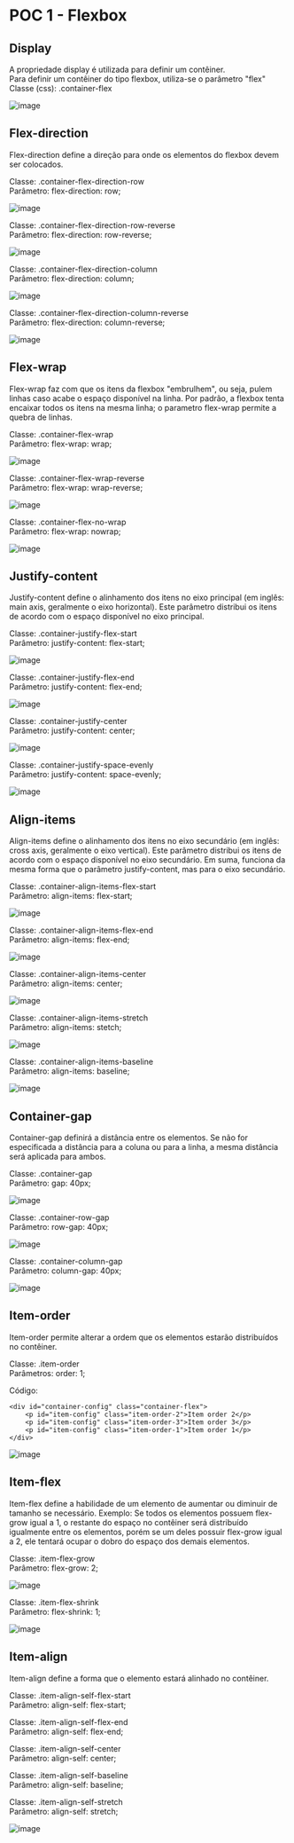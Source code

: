 # POC 1 - Flexbox

## Display
A propriedade display é utilizada para definir um contêiner.\
Para definir um contêiner do tipo flexbox, utiliza-se o parâmetro "flex"\
Classe (css): .container-flex

![image](https://github.com/user-attachments/assets/88de8315-440d-4509-a62b-dbb0b6a8e8d5)

## Flex-direction
Flex-direction define a direção para onde os elementos do flexbox devem ser colocados.

Classe: .container-flex-direction-row\
Parâmetro: flex-direction: row;

![image](https://github.com/user-attachments/assets/d62f8d4f-7f0c-4a7f-884c-ebdbf0f52c6e)

Classe: .container-flex-direction-row-reverse\
Parâmetro: flex-direction: row-reverse;

![image](https://github.com/user-attachments/assets/7154c555-1bfd-4f0e-ba9a-cae00da59072)

Classe: .container-flex-direction-column\
Parâmetro: flex-direction: column;

![image](https://github.com/user-attachments/assets/978a99df-30cf-41db-b19d-9080ae073d0b)

Classe: .container-flex-direction-column-reverse\
Parâmetro: flex-direction: column-reverse;

![image](https://github.com/user-attachments/assets/3b08fae8-cfa3-468a-bf4d-6ed7de0aa31c)

## Flex-wrap
Flex-wrap faz com que os itens da flexbox "embrulhem", ou seja, pulem linhas caso acabe o espaço disponível na linha. Por padrão, a flexbox tenta encaixar todos os itens na mesma linha; o parametro flex-wrap permite a quebra de linhas.

Classe: .container-flex-wrap\
Parâmetro: flex-wrap: wrap;

![image](https://github.com/user-attachments/assets/95080476-eb3d-4612-af30-930f84e95beb)

Classe: .container-flex-wrap-reverse\
Parâmetro: flex-wrap: wrap-reverse;

![image](https://github.com/user-attachments/assets/5a1a15fb-698e-45f9-b371-e71a2e516e98)


Classe: .container-flex-no-wrap\
Parâmetro: flex-wrap: nowrap;

![image](https://github.com/user-attachments/assets/87efab3a-b459-41b9-9b57-f2502691d917)

## Justify-content
Justify-content define o alinhamento dos itens no eixo principal (em inglês: main axis, geralmente o eixo horizontal). Este parâmetro distribui os itens de acordo com o espaço disponível no eixo principal.

Classe: .container-justify-flex-start\
Parâmetro: justify-content: flex-start;

![image](https://github.com/user-attachments/assets/f07e51df-afe6-4798-af7c-67a107b39bf8)


Classe: .container-justify-flex-end\
Parâmetro: justify-content: flex-end;

![image](https://github.com/user-attachments/assets/3ff81453-b9b4-4925-aae4-192dd040c0e1)


Classe: .container-justify-center\
Parâmetro: justify-content: center;

![image](https://github.com/user-attachments/assets/6db25602-9888-4fbf-b68e-c40916fc7891)


Classe: .container-justify-space-evenly\
Parâmetro: justify-content: space-evenly;

![image](https://github.com/user-attachments/assets/b3c169b8-60f9-4325-95da-cb888c49ea98)

## Align-items
Align-items define o alinhamento dos itens no eixo secundário (em inglês: cross axis, geralmente o eixo vertical). Este parâmetro distribui os itens de acordo com o espaço disponível no eixo secundário. Em suma, funciona da mesma forma que o parâmetro justify-content, mas para o eixo secundário.

Classe: .container-align-items-flex-start\
Parâmetro: align-items: flex-start;

![image](https://github.com/user-attachments/assets/bdf91925-98ec-4002-a593-f4db4557befb)


Classe: .container-align-items-flex-end\
Parâmetro: align-items: flex-end;

![image](https://github.com/user-attachments/assets/d1cb8091-229a-42f6-a0c8-ad8fea2c80fd)


Classe: .container-align-items-center\
Parâmetro: align-items: center;

![image](https://github.com/user-attachments/assets/51166926-eb7b-4576-af41-df471b00675f)


Classe: .container-align-items-stretch\
Parâmetro: align-items: stetch;

![image](https://github.com/user-attachments/assets/923f0d94-e69b-49a7-afc7-63d390f933b0)


Classe: .container-align-items-baseline\
Parâmetro: align-items: baseline;

![image](https://github.com/user-attachments/assets/d67379c6-480e-48c1-8511-79527f02a518)

## Container-gap
Container-gap definirá a distância entre os elementos. Se não for especificada a distância para a coluna ou para a linha, a mesma distância será aplicada para ambos.

Classe: .container-gap\
Parâmetro: gap: 40px;

![image](https://github.com/user-attachments/assets/fa401f1c-be62-4072-abb8-348957682032)

Classe: .container-row-gap\
Parâmetro: row-gap: 40px;

![image](https://github.com/user-attachments/assets/b950b8f8-3562-402e-99c4-fe4f2211dcb8)

Classe: .container-column-gap\
Parâmetro: column-gap: 40px;

![image](https://github.com/user-attachments/assets/6e954d86-4c56-4a9c-880e-95acdbf6810e)

## Item-order
Item-order permite alterar a ordem que os elementos estarão distribuídos no contêiner.

Classe: .item-order\
Parâmetros: order: 1;

Código: 
```
<div id="container-config" class="container-flex">
    <p id="item-config" class="item-order-2">Item order 2</p>
    <p id="item-config" class="item-order-3">Item order 3</p>
    <p id="item-config" class="item-order-1">Item order 1</p>
</div>
```

![image](https://github.com/user-attachments/assets/c256057d-81ba-466e-b5ed-a13579bcd26f)

## Item-flex

Item-flex define a habilidade de um elemento de aumentar ou diminuir de tamanho se necessário.
Exemplo: Se todos os elementos possuem flex-grow igual a 1, o restante do espaço no contêiner será distribuído igualmente entre os elementos, porém se um deles possuir flex-grow igual a 2, ele tentará ocupar o dobro do espaço dos demais elementos.

Classe: .item-flex-grow\
Parâmetro: flex-grow: 2;

![image](https://github.com/user-attachments/assets/c566fcc3-e523-49c1-a9d8-5166ca3a312d)

Classe: .item-flex-shrink\
Parâmetro: flex-shrink: 1;

![image](https://github.com/user-attachments/assets/250debcd-1e71-4f2b-b032-2f447fe4e99a)

## Item-align

Item-align define a forma que o elemento estará alinhado no contêiner.

Classe: .item-align-self-flex-start\
Parâmetro: align-self: flex-start;

Classe: .item-align-self-flex-end\
Parâmetro: align-self: flex-end;

Classe: .item-align-self-center\
Parâmetro: align-self: center;

Classe: .item-align-self-baseline\
Parâmetro: align-self: baseline;

Classe: .item-align-self-stretch\
Parâmetro: align-self: stretch;

![image](https://github.com/user-attachments/assets/8c7061f2-81b5-4199-a84c-381b356f1e8a)

